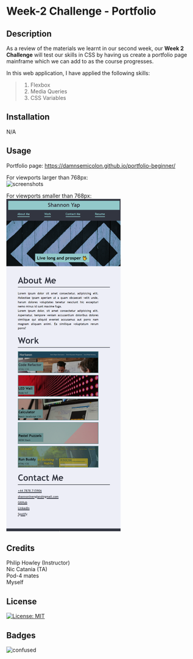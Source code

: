 # Week-2 Challenge - Portfolio

## Description

As a review of the materials we learnt in our second week, our **Week 2 Challenge** will test our skills in CSS by having us create a portfolio page mainframe which we can add to as the course progresses.

In this web application, I have applied the following skills:

>01. Flexbox
>02. Media Queries
>03. CSS Variables

## Installation

N/A

## Usage 

Portfolio page:
https://damnsemicolon.github.io/portfolio-beginner/

For viewports larger than 768px:<br>
![screenshots](images/viewport%20over%20768px.png)

For viewports smaller than 768px:<br>
![screenshots](images/viewport%20under%20768px.png)

## Credits

Philip Howley (Instructor)<br>
Nic Catania (TA)<br>
Pod-4 mates<br>
Myself

## License

[![License: MIT](https://img.shields.io/badge/License-MIT-yellow.svg)](https://opensource.org/licenses/MIT)

## Badges

![confused](https://img.shields.io/badge/status-confused-navy)